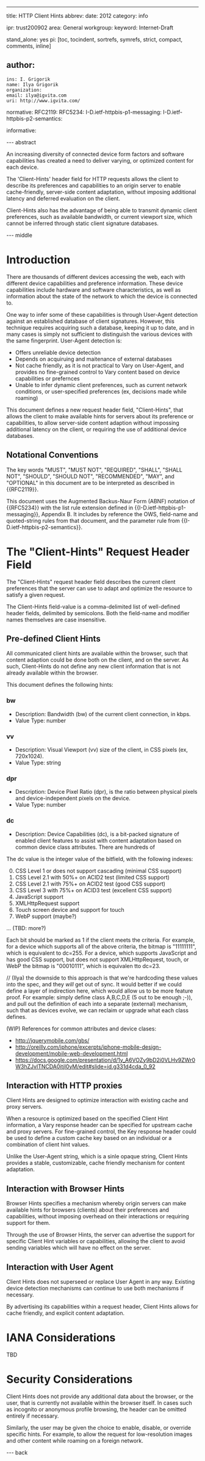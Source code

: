 ---
title: HTTP Client Hints
abbrev:
date: 2012
category: info

ipr: trust200902
area: General
workgroup:
keyword: Internet-Draft

stand_alone: yes
pi: [toc, tocindent, sortrefs, symrefs, strict, compact, comments, inline]

author:
 -
    ins: I. Grigorik
    name: Ilya Grigorik
    organization:
    email: ilya@igvita.com
    uri: http://www.igvita.com/

normative:
  RFC2119:
  RFC5234:
  I-D.ietf-httpbis-p1-messaging:
  I-D.ietf-httpbis-p2-semantics:

informative:


--- abstract

An increasing diversity of connected device form factors and software capabilities has created a need to deliver varying, or optimized content for each device.

The 'Client-Hints' header field for HTTP requests allows the client to describe its preferences and capabilities to an origin server to enable cache-friendly, server-side content adaptation, without imposing additional latency and deferred evaluation on the client.

Client-Hints also has the advantage of being able to transmit dynamic client preferences, such as available bandwidth, or current viewport size, which cannot be inferred through static client signature databases.

--- middle

Introduction
============

There are thousands of different devices accessing the web, each with different device capabilities and preference information. These device capabilities include hardware and software characteristics, as well as information about the state of the network to which the device is connected to.

One way to infer some of these capabilities is through User-Agent detection against an established database of client signatures. However, this technique requires acquiring such a database, keeping it up to date, and in many cases is simply not sufficient to distinguish the various devices with the same  fingerprint. User-Agent detection is:

  - Offers unreliable device detection
  - Depends on acquiruing and maitenance of external databases
  - Not cache friendly, as it is not practical to Vary on User-Agent, and provides no fine-grained control to Vary content based on device capabilities or prefernces
  - Unable to infer dynamic client preferences, such as current network conditions, or user-specified preferences (ex, decisions made while roaming)

This document defines a new request header field, "Client-Hints", that allows the client to make available hints for servers about its preference or capabilities, to allow server-side content adaption without impossing additional latency on the client, or requiring the use of additional device databases.

Notational Conventions
----------------------

The key words "MUST", "MUST NOT", "REQUIRED", "SHALL", "SHALL NOT",
"SHOULD", "SHOULD NOT", "RECOMMENDED", "MAY", and "OPTIONAL" in this
document are to be interpreted as described in {{RFC2119}}.

This document uses the Augmented Backus-Naur Form (ABNF) notation of
{{RFC5234}} with the list rule extension defined in
{{I-D.ietf-httpbis-p1-messaging}}, Appendix B. It includes by reference the
OWS, field-name and quoted-string rules from that document, and the
parameter rule from {{I-D.ietf-httpbis-p2-semantics}}.

The "Client-Hints" Request Header Field
===============================

The "Client-Hints" request header field describes the current client preferences that the server can use to adapt and optimize the resource to satisfy a given request.

The Client-Hints field-value is a comma-delimited list of well-defined header fields, delimited by semicolons. Both the field-name and modifier names themselves are case insensitive.


Pre-defined Client Hints
---------------

All communicated client hints are available within the browser, such that content adaption could be done both on the client, and on the server. As such, Client-Hints do not define any new client information that is not already available within the browser.

This document defines the following hints:

### bw

- Description: Bandwidth (bw) of the current client connection, in kbps.
- Value Type: number

### vv

- Description: Visual Viewport (vv) size of the client, in CSS pixels (ex, 720x1024).
- Value Type: string

### dpr

- Description: Device Pixel Ratio (dpr), is the ratio between physical pixels and device-independent pixels on the device.
- Value Type: number

### dc

- Description: Device Capabilities (dc), is a bit-packed signature of enabled client features to assist with content adaptation based on common device class attributes. There are hundreds of

The dc value is the integer value of the bitfield, with the following indexes:

0. CSS Level 1 or does not support cascading (minimal CSS support)
1. CSS Level 2.1 with 50%+ on ACID2 test     (limited CSS support)
2. CSS Level 2.1 with 75%+ on ACID2 test     (good CSS support)
3. CSS Level 3 with 75%+ on ACID3 test       (excellent CSS support)
4. JavaScript support
5. XMLHttpRequest support
6. Touch screen device and support for touch
7. WebP support (maybe?)

... (TBD: more?)

Each bit should be marked as 1 if the client meets the criteria. For example, for a device which supports all of the above criteria, the bitmap is "11111111", which is equivalent to dc=255. For a device, which supports JavaScript and has good CSS support, but does not support XMLHttpRequest, touch, or WebP the bitmap is "00010111", which is equivalen tto dc=23.


// (Ilya) the downside to this approach is that we're hardcoding these values into the spec, and they *will* get out of sync. It would better if we could define a layer of indirection here, which would allow us to be more feature proof. For example: simply define class A,B,C,D,E (5 out to be enough ;-)), and pull out the definition of each into a separate (external) mechanism, such that as devices evolve, we can reclaim or upgrade what each class defines.


(WIP) References for common attributes and device clases:
- http://jquerymobile.com/gbs/
- http://oreilly.com/iphone/excerpts/iphone-mobile-design-development/mobile-web-development.html
- https://docs.google.com/presentation/d/1y_A6VOZy9bD2i0VLHv9ZWr0W3hZJvlTNCDA0itjI0yM/edit#slide=id.g331d4cda_0_92


Interaction with HTTP proxies
---------------

Client Hints are designed to optimize interaction with existing cache and proxy servers.

When a resource is optimized based on the specified Client Hint information, a Vary response header can be specified for upstream cache and proxy servers. For fine-grained control, the Key response header could be used to define a custom cache key based on an individual or a combination of client hint values.

Unlike the User-Agent string, which is a sinle opaque string, Client Hints provides a stable, customizable, cache friendly mechanism for content adaptation.

Interaction with Browser Hints
---------------

Browser Hints specifies a mechanism whereby origin servers can make available hints for browsers (clients) about their preferences and capabilities, without imposing overhead on their interactions or requiring support for them.

Through the use of Browser Hints, the server can advertise the support for specific Client Hint variables or capabilities, allowing the client to avoid sending variables which will have no effect on the server.


Interaction with User Agent
---------------

Client Hints does not superseed or replace User Agent in any way. Existing device detection mechanisms can continue to use both mechanisms if necessary.

By advertising its capabilities within a request header, Client Hints allows for cache friendly, and explicit content adaptation.



IANA Considerations
===================

TBD


Security Considerations
=======================

Client Hints does not provide any additional data about the browser, or the user, that is currently not available within the browser itself. In cases such as incognito or anonymous profile browsing, the header can be omitted entirely if necessary.

Similarly, the user may be given the choice to enable, disable, or override specific hints. For example, to allow the request for low-resolution images and other content while roaming on a foreign network.


--- back
